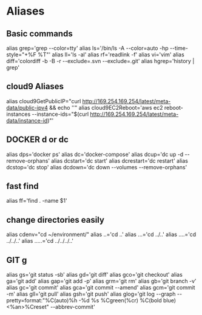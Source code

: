 # Aliases

## Basic commands

alias grep='grep --color=tty' alias ls='/bin/ls -A --color=auto -hp --time-style="+%F %T"' alias ll='ls -al' alias rf='readlink -f' alias vi='vim' alias diff='colordiff -b -B -r --exclude=.svn --exclude=.git' alias hgrep='history | grep'

## cloud9 Aliases

alias cloud9GetPublicIP="curl http://169.254.169.254/latest/meta-data/public-ipv4 && echo ''" alias cloud9EC2Reboot='aws ec2 reboot-instances --instance-ids="$(curl http://169.254.169.254/latest/meta-data/instance-id)"'

## DOCKER d or dc

alias dps='docker ps' alias dc='docker-compose' alias dcup='dc up -d --remove-orphans' alias dcstart='dc start' alias dcrestart='dc restart' alias dcstop='dc stop' alias dcdown='dc down --volumes --remove-orphans'

## fast find

alias ff='find . -name $1'

## change directories easily

alias cdenv="cd \~/environment/" alias ..='cd ..' alias ...='cd ../..' alias ....='cd ../../..' alias .....='cd ../../../..'

## GIT g

alias gs='git status -sb' alias gd='git diff' alias gco='git checkout' alias ga='git add' alias gap='git add -p' alias grm='git rm' alias gb='git branch -v' alias gc='git commit' alias gca='git commit --amend' alias gcm='git commit -m' alias gll='git pull' alias gsh='git push' alias glog='git log --graph --pretty=format:"%C(auto)%h -%d %s %Cgreen(%cr) %C(bold blue)<%an>%Creset" --abbrev-commit'
